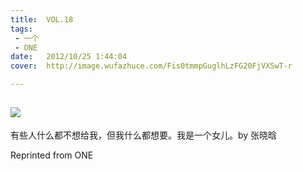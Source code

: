 ```yaml
---
title:	VOL.18
tags:
 - 一个
 - ONE
date:	2012/10/25 1:44:04
cover:	http://image.wufazhuce.com/Fis0tmmpGuglhLzFG20FjVXSwT-r

---
```

![](http://image.wufazhuce.com/Fis0tmmpGuglhLzFG20FjVXSwT-r)
---

有些人什么都不想给我，但我什么都想要。我是一个女儿。by 张晓晗
 
Reprinted from ONE
